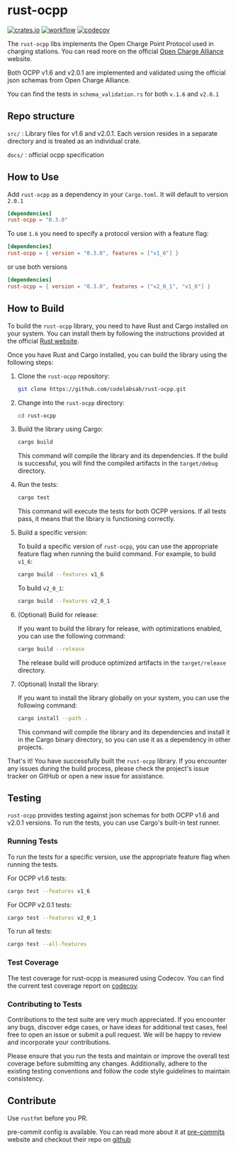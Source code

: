 # rust-ocpp

[![crates.io](https://img.shields.io/crates/v/rust-ocpp.svg)](https://crates.io/crates/rust-ocpp)
[![workflow](https://img.shields.io/github/actions/workflow/status/codelabsab/rust-ocpp/rust.yml)](https://github.com/codelabsab/rust-ocpp/actions)
[![codecov](https://codecov.io/gh/codelabsab/rust-ocpp/branch/main/graph/badge.svg?token=23C458RC3S)](https://codecov.io/gh/codelabsab/rust-ocpp)

The `rust-ocpp` libs implements the Open Charge Point Protocol
used in charging stations. You can read more on the official [Open Charge Alliance](https://www.openchargealliance.org/)
website.

Both OCPP v1.6 and v2.0.1 are implemented and validated using the official json schemas from Open Charge Alliance.

You can find the tests in `schema_validation.rs` for both `v.1.6` and `v2.0.1`

## Repo structure

`src/` : Library files for v1.6 and v2.0.1. Each version resides in a separate directory and is treated as an individual
crate.

`docs/` : official ocpp specification

## How to Use


Add `rust-ocpp` as a dependency in your `Cargo.toml`. It will default to version `2.0.1`


```toml
[dependencies]
rust-ocpp = "0.3.0"
```

To use `1.6` you need to specify a protocol version with a feature flag:

```toml
[dependencies]
rust-ocpp = { version = "0.3.0", features = ["v1_6"] }
```

or use both versions

```toml
[dependencies]
rust-ocpp = { version = "0.3.0", features = ["v2_0_1", "v1_6"] }
```

## How to Build

To build the `rust-ocpp` library, you need to have Rust and Cargo installed on your system. You can install them by
following the instructions provided at the official [Rust website](https://www.rust-lang.org/tools/install).

Once you have Rust and Cargo installed, you can build the library using the following steps:

1. Clone the `rust-ocpp` repository:

   ```bash
   git clone https://github.com/codelabsab/rust-ocpp.git
   ```

2. Change into the `rust-ocpp` directory:

   ```bash
   cd rust-ocpp
   ```

3. Build the library using Cargo:

   ```bash
   cargo build
   ```

   This command will compile the library and its dependencies. If the build is successful, you will find the compiled
   artifacts in the `target/debug` directory.

4. Run the tests:

   ```bash
   cargo test
   ```

   This command will execute the tests for both OCPP versions. If all tests pass, it means that the library is
   functioning correctly.

5. Build a specific version:

   To build a specific version of `rust-ocpp`, you can use the appropriate feature flag when running the build command.
   For example, to build `v1_6`:

   ```bash
   cargo build --features v1_6
   ```

   To build `v2_0_1`:

   ```bash
   cargo build --features v2_0_1
   ```

6. (Optional) Build for release:

   If you want to build the library for release, with optimizations enabled, you can use the following command:

   ```bash
   cargo build --release
   ```

   The release build will produce optimized artifacts in the `target/release` directory.

7. (Optional) Install the library:

   If you want to install the library globally on your system, you can use the following command:

   ```bash
   cargo install --path .
   ```

   This command will compile the library and its dependencies and install it in the Cargo binary directory, so you can
   use it as a dependency in other projects.

That's it! You have successfully built the `rust-ocpp` library. If you encounter any issues during the build process,
please check the project's issue tracker on GitHub or open a new issue for assistance.

## Testing

`rust-ocpp` provides testing against json schemas for both OCPP v1.6 and v2.0.1 versions. To run the tests, you can use
Cargo's built-in test runner.

### Running Tests

To run the tests for a specific version, use the appropriate feature flag when running the tests.

For OCPP v1.6 tests:

```bash
cargo test --features v1_6
```

For OCPP v2.0.1 tests:

```bash
cargo test --features v2_0_1
```

To run all tests:

```bash
cargo test --all-features
```

### Test Coverage

The test coverage for rust-ocpp is measured using Codecov. You can find the current test coverage report
on [codecov](https://codecov.io/gh/codelabsab/rust-ocpp).

### Contributing to Tests

Contributions to the test suite are very much appreciated. If you encounter any bugs, discover edge cases, or have ideas
for
additional test cases, feel free to open an issue or submit a pull request.
We will be happy to review and incorporate your contributions.

Please ensure that you run the tests and maintain or improve the overall test coverage before submitting any changes.
Additionally, adhere to the existing testing conventions and follow the code style guidelines to maintain consistency.

## Contribute

Use `rustfmt` before you PR.

pre-commit config is available. You can read more about it at [pre-commits](https://pre-commit.com) website and checkout
their repo on [github](https://github.com/pre-commit/pre-commit)
